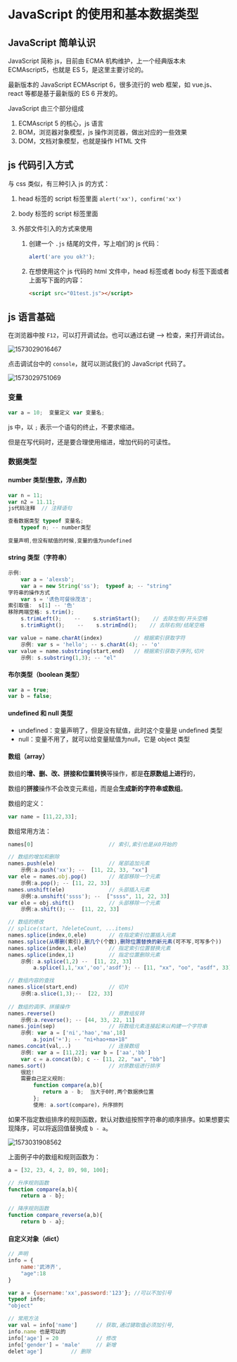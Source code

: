 # JavaScript 的使用和基本数据类型



## JavaScript 简单认识

JavaScript 简称 js，目前由 ECMA 机构维护，上一个经典版本未 ECMAscript5，也就是 ES 5，是这里主要讨论的。

最新版本的 JavaScript ECMAscript 6，很多流行的 web 框架，如 vue.js、react 等都是基于最新版的 ES 6 开发的。

JavaScript 由三个部分组成

1. ECMAscript 5 的核心，js 语言
2. BOM，浏览器对象模型，js 操作浏览器，做出对应的一些效果
3. DOM，文档对象模型，也就是操作 HTML 文件

## js 代码引入方式

与 css 类似，有三种引入 js 的方式：

1. head 标签的 script 标签里面 `alert('xx'), confirm('xx')`

2. body 标签的 script 标签里面

3. 外部文件引入的方式来使用

   1. 创建一个 `.js` 结尾的文件，写上咱们的 js 代码：

      ```js
      alert('are you ok?');
      ```

   2. 在想使用这个 js 代码的 html 文件中，head 标签或者 body 标签下面或者上面写下面的内容：

      ```html
      <script src="01test.js"></script>
      ```

## js 语言基础

在浏览器中按 `F12`，可以打开调试台。也可以通过右键 --> 检查，来打开调试台。

![1573029016467](https://gitee.com/oldboy-python-full-stack-26/19083026021/raw/master/week10/day40/day40%20%E4%BD%9C%E4%B8%9A%E5%92%8Cjs.assets/1573029016467.png)

点击调试台中的 `console`，就可以测试我们的 JavaScript 代码了。

![1573029751069](https://gitee.com/oldboy-python-full-stack-26/19083026021/raw/master/week10/day40/day40%20%E4%BD%9C%E4%B8%9A%E5%92%8Cjs.assets/1573029751069.png)

### 变量

```javascript
var a = 10;  变量定义 var 变量名;
```

js 中，以 `;` 表示一个语句的终止，不要求缩进。

但是在写代码时，还是要合理使用缩进，增加代码的可读性。

### 数据类型

#### number 类型(整数，浮点数)

```javascript
var n = 11;
var n2 = 11.11;
js代码注释  // 注释语句

查看数据类型 typeof 变量名;
	typeof n; -- number类型
	
变量声明,但没有赋值的时候,变量的值为undefined
```

#### string 类型（字符串）

```javascript
示例:
	var a = 'alexsb';
	var a = new String('ss');  typeof a; -- "string"
字符串的操作方式
	var s = '诱色可餐徐茂洁';
索引取值:  s[1] -- '色'
移除两端空格: s.trim();
	s.trimLeft();    --    s.strimStart();    // 去除左侧/开头空格
	s.trimRight();    --    s.strimEnd();    // 去除右侧/结尾空格

var value = name.charAt(index) 			// 根据索引获取字符
	示例: var s = 'hello'; -- s.charAt(4); -- 'o'
var value = name.substring(start,end) 	// 根据索引获取子序列,切片
	示例: s.substring(1,3); -- "el"
```

#### 布尔类型（boolean 类型）

```javascript
var a = true;
var b = false;
```

#### undefined 和 null 类型

- undefined：变量声明了，但是没有赋值，此时这个变量是 undefined 类型
- null：变量不用了，就可以给变量赋值为null，它是 object 类型

#### 数组（array）

数组的**增、删、改、拼接和位置转换**等操作，都是**在原数组上进行**的，

数组的**拼接**操作不会改变元素组，而是会**生成新的字符串或数组**。

数组的定义：

```javascript
var name = [11,22,33];
```

数组常用方法：

```javascript
names[0]						// 索引,索引也是从0开始的

// 数组的增加和删除
names.push(ele)     			// 尾部追加元素
	示例:a.push('xx'); --  [11, 22, 33, "xx"]
var ele = names.obj.pop()     	// 尾部移除一个元素
	示例:a.pop(); -- [11, 22, 33]
names.unshift(ele)  			// 头部插入元素
	示例:a.unshift('ssss'); --  ["ssss", 11, 22, 33]
var ele = obj.shift()         	// 头部移除一个元素
	示例:a.shift(); --  [11, 22, 33]

// 数组的修改
// splice(start, ?deleteCount, ...items)
names.splice(index,0,ele) 		// 在指定索引位置插入元素
names.splice(从哪删(索引),删几个(个数),删除位置替换的新元素(可不写,可写多个)) 
names.splice(index,1,ele) 		// 指定索引位置替换元素
names.splice(index,1)     		// 指定位置删除元素
	示例: a.splice(1,2) --  [11, 22, 33]
		a.splice(1,1,'xx','oo','asdf'); -- [11, "xx", "oo", "asdf", 33]

// 数组内容的查找
names.slice(start,end)        	// 切片
	示例:a.slice(1,3);--  [22, 33]
	
// 数组的调序、拼接操作
names.reverse()      			// 原数组反转
	示例:a.reverse(); -- [44, 33, 22, 11]
names.join(sep)       			// 将数组元素连接起来以构建一个字符串
	示例: var a = ['ni','hao','ma',18]
		a.join('+'); -- "ni+hao+ma+18"
names.concat(val,..)  			// 连接数组
	示例: var a = [11,22]; var b = ['aa','bb']
	var c = a.concat(b); c -- [11, 22, "aa", "bb"]
names.sort()         			// 对原数组进行排序
	很尬!
	需要自己定义规则:
		function compare(a,b){
           return a - b;  当大于0时,两个数据换位置
        };
        使用: a.sort(compare)，升序排列
```

如果不指定数组排序的规则函数，默认对数组按照字符串的顺序排序。如果想要实现降序，可以将返回值替换成 `b - a`。

![1573031908562](https://gitee.com/oldboy-python-full-stack-26/19083026021/raw/master/week10/day40/day40%20%E4%BD%9C%E4%B8%9A%E5%92%8Cjs.assets/1573031908562.png)

上面例子中的数组和规则函数为：

```javascript
a = [32, 23, 4, 2, 89, 98, 100];

// 升序规则函数
function compare(a,b){
	return a - b};

// 降序规则函数
function compare_reverse(a,b){
	return b - a};
```

#### 自定义对象（dict）

```javascript
// 声明
info = {
    name:'武沛齐',
    "age":18
}

var a = {username:'xx',password:'123'}; //可以不加引号
typeof info;
"object"

// 常用方法
var val = info['name']		// 获取,通过键取值必须加引号,
info.name 也是可以的
info['age'] = 20			// 修改
info['gender'] = 'male'		// 新增
delet'age']			// 删除
```